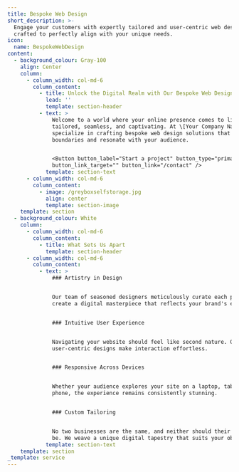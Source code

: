 ```yaml
---
title: Bespoke Web Design
short_description: >-
  Engage your customers with expertly tailored and user-centric web design,
  crafted to perfectly align with your unique needs.
icon:
  name: BespokeWebDesign
content:
  - background_colour: Gray-100
    align: Center
    column:
      - column_width: col-md-6
        column_content:
          - title: Unlock the Digital Realm with Our Bespoke Web Design
            lead: ''
            template: section-header
          - text: >
              Welcome to a world where your online presence comes to life –
              tailored, seamless, and captivating. At \[Your Company Name], we
              specialize in crafting bespoke web design solutions that transcend
              boundaries and resonate with your audience.


              <Button button_label="Start a project" button_type="primary"
              button_link_target="" button_link="/contact" />
            template: section-text
      - column_width: col-md-6
        column_content:
          - image: /greyboxselfstorage.jpg
            align: center
            template: section-image
    template: section
  - background_colour: White
    column:
      - column_width: col-md-6
        column_content:
          - title: What Sets Us Apart
            template: section-header
      - column_width: col-md-6
        column_content:
          - text: >
              ### Artistry in Design


              Our team of seasoned designers meticulously curate each pixel to
              create a digital masterpiece that reflects your brand's essence.


              ### Intuitive User Experience


              Navigating your website should feel like second nature. Our
              user-centric designs make interaction effortless.


              ### Responsive Across Devices


              Whether your audience explores your site on a laptop, tablet, or
              phone, the experience remains consistently stunning.


              ### Custom Tailoring


              No two businesses are the same, and neither should their websites
              be. We weave a unique digital tapestry that suits your objectives.
            template: section-text
    template: section
_template: service
---
```























